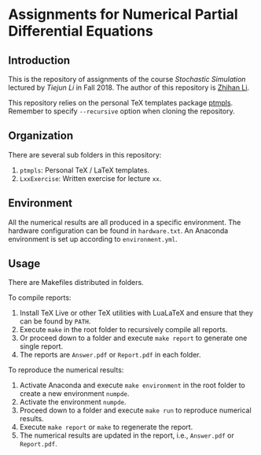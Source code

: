 # Assignments for Numerical Partial Differential Equations

## Introduction

This is the repository of assignments of the course *Stochastic Simulation* lectured by *Tiejun Li* in Fall 2018. The author of this repository is [Zhihan Li](mailto:lzh2016p@pku.edu.cn).

This repository relies on the personal TeX templates package [ptmpls](https://github.com/pppppass/ptmpls). Remember to specify `--recursive` option when cloning the repository.

## Organization

There are several sub folders in this repository:
1. `ptmpls`: Personal TeX / LaTeX templates.
2. `LxxExercise`: Written exercise for lecture `xx`.

## Environment

All the numerical results are all produced in a specific environment. The hardware configuration can be found in `hardware.txt`. An Anaconda environment is set up according to `environment.yml`.

## Usage

There are Makefiles distributed in folders.

To compile reports:
1. Install TeX Live or other TeX utilities with LuaLaTeX and ensure that they can be found by `PATH`.
1. Execute `make` in the root folder to recursively compile all reports.
2. Or proceed down to a folder and execute `make report` to generate one single report.
3. The reports are `Answer.pdf` or `Report.pdf` in each folder.

To reproduce the numerical results:
1. Activate Anaconda and execute `make environment` in the root folder to create a new environment `numpde`.
2. Activate the environment `numpde`.
3. Proceed down to a folder and execute `make run` to reproduce numerical results.
4. Execute `make report` or `make` to regenerate the report.
5. The numerical results are updated in the report, i.e., `Answer.pdf` or `Report.pdf`.
